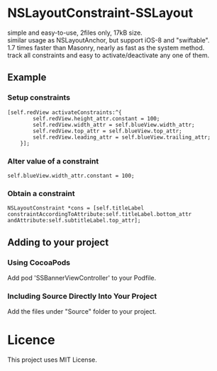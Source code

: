 # NSLayoutConstraint-SSLayout
simple and easy-to-use, 2files only, 17kB size.  
similar usage as NSLayoutAnchor, but support iOS-8 and "swiftable".  
1.7 times faster than Masonry, nearly as fast as the system method.  
track all constraints and easy to activate/deactivate any one of them.
## Example
### Setup constraints
```
[self.redView activateConstraints:^{
        self.redView.height_attr.constant = 100;
        self.redView.width_attr = self.blueView.width_attr;
        self.redView.top_attr = self.blueView.top_attr;
        self.redView.leading_attr = self.blueView.trailing_attr;
    }];
```
### Alter value of a constraint
```
self.blueView.width_attr.constant = 100;
```
### Obtain a constraint
```
NSLayoutConstraint *cons = [self.titleLabel constraintAccordingToAttribute:self.titleLabel.bottom_attr andAttribute:self.subtitleLabel.top_attr];
```
## Adding to your project
### Using CocoaPods
Add pod 'SSBannerViewController' to your Podfile.

### Including Source Directly Into Your Project
Add the files under "Source" folder to your project.

# Licence
This project uses MIT License.
